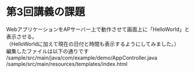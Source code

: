 # 第3回講義の課題
WebアプリケーションをAPサーバー上で動作させて画面上に「HelloWorld」と表示させる。  
（HelloWorldに加えて現在の日付と時間も表示するようにしてみました。）  
編集したファイルは以下の通りです  
/sample/src/main/java/com/example/demo/AppController.java  
/sample/src/main/resources/templates/index.html  
